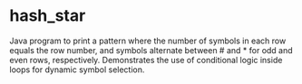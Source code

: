 # hash_star
Java program to print a pattern where the number of symbols in each row equals the row number, and symbols alternate between # and * for odd and even rows, respectively. Demonstrates the use of conditional logic inside loops for dynamic symbol selection.
